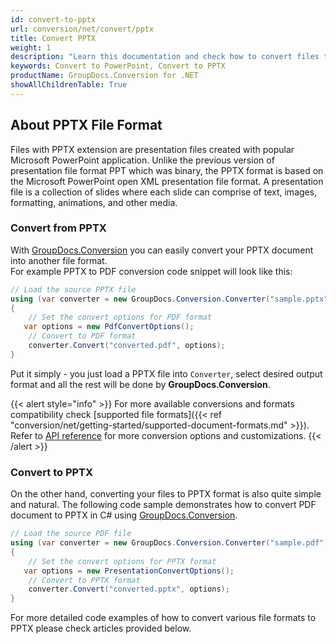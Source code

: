 ```yaml
---
id: convert-to-pptx
url: conversion/net/convert/pptx
title: Convert PPTX
weight: 1
description: "Learn this documentation and check how to convert files to Microsoft PowerPoint 2017-2019 (PPTX) format with GroupDocs.Conversion for .NET."
keywords: Convert to PowerPoint, Convert to PPTX
productName: GroupDocs.Conversion for .NET
showAllChildrenTable: True
---
```


## About PPTX File Format

Files with PPTX extension are presentation files created with popular Microsoft PowerPoint application. Unlike the previous version of presentation file format PPT which was binary, the PPTX format is based on the Microsoft PowerPoint open XML presentation file format. A presentation file is a collection of slides where each slide can comprise of text, images, formatting, animations, and other media.

### Convert from PPTX

With [GroupDocs.Conversion](https://products.groupdocs.com/conversion/net) you can easily convert your PPTX document into another file format.  
For example PPTX to PDF conversion code snippet will look like this:

```csharp
// Load the source PPTX file
using (var converter = new GroupDocs.Conversion.Converter("sample.pptx"))
{
    // Set the convert options for PDF format
   var options = new PdfConvertOptions();
    // Convert to PDF format
    converter.Convert("converted.pdf", options);
}
```

Put it simply - you just load a PPTX file into `Converter`, select desired output format and all the rest will be done by **GroupDocs.Conversion**.  

{{< alert style="info" >}}
For more available conversions and formats compatibility check [supported file formats]({{< ref "conversion/net/getting-started/supported-document-formats.md" >}}).
Refer to [API reference](https://apireference.groupdocs.com/conversion/net/groupdocs.conversion.options.convert) for more conversion options and customizations.
{{< /alert >}}

### Convert to PPTX

On the other hand, converting your files to PPTX format is also quite simple and natural.
The following code sample demonstrates how to convert PDF document to PPTX in C# using [GroupDocs.Conversion](https://products.groupdocs.com/conversion/net).

```csharp
// Load the source PDF file
using (var converter = new GroupDocs.Conversion.Converter("sample.pdf"))
{
    // Set the convert options for PPTX format
   var options = new PresentationConvertOptions();
    // Convert to PPTX format
    converter.Convert("converted.pptx", options);
}
```

For more detailed code examples of how to convert various file formats to PPTX please check articles provided below.
